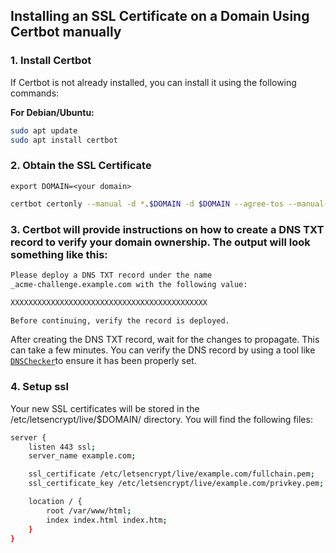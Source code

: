 ## Installing an SSL Certificate on a Domain Using Certbot manually

### 1. Install Certbot

If Certbot is not already installed, you can install it using the following commands:

**For Debian/Ubuntu:**

```sh
sudo apt update
sudo apt install certbot
```

### 2. Obtain the SSL Certificate

```export DOMAIN=<your domain>```

```bash
certbot certonly --manual -d *.$DOMAIN -d $DOMAIN --agree-tos --manual-public-ip-logging-ok --preferred-challenges dns-01 --server https://acme-v02.api.letsencrypt.org/directory --register-unsafely-without-email --rsa-key-size 4096

```

### 3. Certbot will provide instructions on how to create a DNS TXT record to verify your domain ownership. The output will look something like this:

```bash
Please deploy a DNS TXT record under the name
_acme-challenge.example.com with the following value:

XXXXXXXXXXXXXXXXXXXXXXXXXXXXXXXXXXXXXXXXXXXX

Before continuing, verify the record is deployed.
```
After creating the DNS TXT record, wait for the changes to propagate. This can
take a few minutes. You can verify the DNS record by using a tool like
[`DNSChecker`][dnschecker]to ensure it has been properly set.

### 4. Setup ssl 
Your new SSL certificates will be stored in the /etc/letsencrypt/live/$DOMAIN/ directory. You will find the following files:

```bash
server {
    listen 443 ssl;
    server_name example.com;

    ssl_certificate /etc/letsencrypt/live/example.com/fullchain.pem;
    ssl_certificate_key /etc/letsencrypt/live/example.com/privkey.pem;

    location / {
        root /var/www/html;
        index index.html index.htm;
    }
}

```


[dnschecker]:https://dnschecker.org

